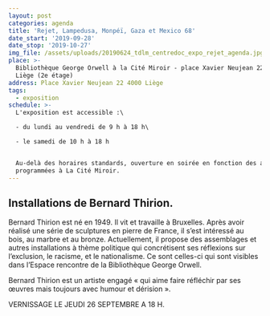 ```yaml
---
layout: post
categories: agenda
title: 'Rejet, Lampedusa, Monpéï, Gaza et Mexico 68'
date_start: '2019-09-28'
date_stop: '2019-10-27'
img_file: /assets/uploads/20190624_tdlm_centredoc_expo_rejet_agenda.jpg
place: >-
  Bibliothèque George Orwell à la Cité Miroir - place Xavier Neujean 22, 4000
  Liège (2e étage)
address: Place Xavier Neujean 22 4000 Liège
tags:
  - exposition
schedule: >-
  L'exposition est accessible :\

  - du lundi au vendredi de 9 h à 18 h\

  - le samedi de 10 h à 18 h


  Au-delà des horaires standards, ouverture en soirée en fonction des activités
  programmées à La Cité Miroir.
---
```

## Installations de Bernard Thirion.

Bernard Thirion est né en 1949. Il vit et travaille à Bruxelles. Après avoir réalisé une série de sculptures en pierre de France, il s’est intéressé au bois, au marbre et au bronze. Actuellement, il propose des assemblages et autres installations à thème politique qui concrétisent ses réflexions sur l’exclusion, le racisme, et le nationalisme. Ce sont celles-ci qui sont visibles dans l’Espace rencontre de la Bibliothèque George Orwell.

Bernard Thirion est un artiste engagé « qui aime faire réfléchir par ses œuvres mais toujours avec humour et dérision ».

VERNISSAGE LE JEUDI 26 SEPTEMBRE A 18 H.
